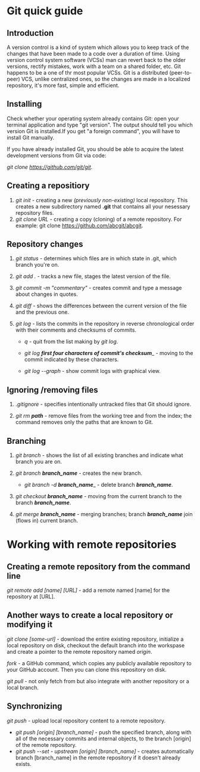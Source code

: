 # Git quick guide

## __Introduction__

A version control is a kind of system which allows you to keep track of the changes that have been made to a code over a duration of time. Using version control system software (VCSs) man can revert back to the older versions, rectify mistakes, work with a team on a shared folder, etc.
Git happens to be a one of thr most popular VCSs. Git is a distributed (peer-to-peer) VCS, unlike centralized ones, so the changes are made in a localized repository, it's more fast, simple and efficient. 

## __Installing__

Check whether your operating system already contains Git: open your terminal application and type "git version". The output should tell you which version Git is installed.If you get "a foreign command", you will have to install Git manually.

 If you have already installed Git, you should be able to acquire the latest development versions from Git via code: 

 *git clone https://github.com/git/git*.

 ## Creating a repositiory

 1. *git init* - creating a new *(previously non-existing)* local repository. This creates a new subdirectory named **.git** that contains all your nesessary repository files.
 2. *git clone URL* - creating a copy (cloning) of a remote repository. For example: git clone https://github.com/abcgit/abcgit.

 ## Repository changes 

 1. *git status* - determines which files are in which state in .git, which branch you're on.
 2. *git add .* - tracks a new file, stages the latest version of the file.
 3. *git commit -m "commentary"* - creates commit and type a message about changes in quotes.

5. *git diff* - shows the differences between the current version of the file and the previous one.

6. *git log* - lists the commits in the repository in reverse chronological order with their comments and checksums of commits.
    * _q_ - quit from the list making by *git log*.

    * _git log **first four characters of commit's checksum**__ - moving to the commit indicated by these characters.
    * _git log --graph_ - show commit logs with graphical view.

## Ignoring /removing files

1. *.gitignore* - specifies intentionally untracked files that Git should ignore.

2. *git rm __path__* - remove files from the working tree and from the index; the command removes only the paths that are known to Git.

## Branching

   1. *git branch* - shows the list of all existing branches and indicate what branch you are on.

   2. *git branch __branch_name__* - creates the new branch.

      * _git branch -d **branch_name**__ - delete branch _**branch_name**_.
  
   3. *git checkout __branch_name__* - moving from the current branch to the branch *__branch_name__*.

   4. *git merge __branch_name__* - merging branches; branch *__branch_name__* join (flows in) current branch.

   # Working with remote repositories

   ## Creating a remote repository from the command line

   *git remote add [name] [URL]* - add a remote named [name] for the repository at [URL].   
   
   ## Another ways to create a local repository or modifying it
   
   *git clone [some-url]* - download the entire existing repository, initialize a local repository on disk, checkout the default branch into the workspase and create a pointer to the remote repository named *origin*.

   *fork* - a GitHub command, which copies any publicly available repository to your GitHub account. Then you can clone this repository on disk.

   *git pull* - not only fetch from but also integrate with another repository or a local branch.

   ## Synchronizing

   *git push* - upload local repository content to a remote repository.
   
   * _git push [origin] [branch_name]_ - push the specified branch, along with all of the necessary commits and internal objects, to the branch [origin] of the remote repository.
   * _git push --set - upstream [origin] [branch_name]_ - creates automatically branch [branch_name] in the remote repository if it doesn't already exists.



